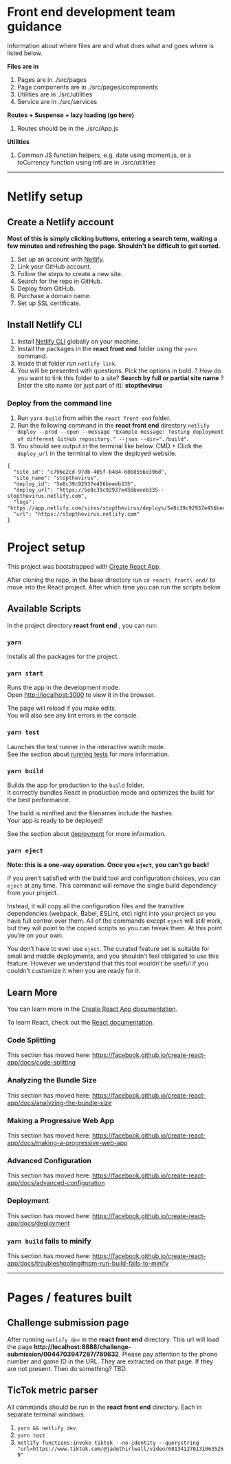# Front end development team guidance

Information about where files are and what does what and goes where is listed below.

**Files are in**

1. Pages are in ./src/pages
2. Page components are in ./src/pages/components
3. Utilities are in ./src/utilities
4. Service are in ./src/services

**Routes + Suspense + lazy loading (go here)**

1. Routes should be in the ./src/App.js

**Utilities**

1. Common JS function helpers, e.g. date using moment.js, or a toCurrency function using Intl are in ./src/utilities

---

# Netlify setup

## Create a Netlify account

**Most of this is simply clicking buttons, entering a search term, waiting a few minutes and refreshing the page. Shouldn't be difficult to get sorted.**

1. Set up an account with [Netlify](www.netlify.com).
2. Link your GitHub account.
3. Follow the steps to create a new site.
4. Search for the repo in GitHub.
5. Deploy from GitHub.
6. Purchase a domain name.
7. Set up SSL certificate.

## Install Netlify CLI

1. Install [Netlify CLI](https://www.npmjs.com/package/netlify-cli) globally on your machine.
2. Install the packages in the **react front end** folder using the `yarn` command.
3. Inside that folder run `netlify link`.
4. You will be presented with questions. Pick the options in bold.
   ? How do you want to link this folder to a site? **Search by full or partial site name**
   ? Enter the site name (or just part of it): **stopthevirus**

### Deploy from the command line

1. Run `yarn build` from wihin the `react front end` folder.
2. Run the following command in the **react front end** directory `netlify deploy --prod --open --message "Example message: Testing deployment of different GitHub repository." --json --dir="./build"`.
3. You should see output in the terminal like below. CMD + Click the `deploy_url` in the terminal to view the deployed website.

```
{
  "site_id": "c796e2cd-97db-405f-b404-68b8556e396d",
  "site_name": "stopthevirus",
  "deploy_id": "5e8c39c92937e456beeeb335",
  "deploy_url": "https://5e8c39c92937e456beeeb335--stopthevirus.netlify.com",
  "logs": "https://app.netlify.com/sites/stopthevirus/deploys/5e8c39c92937e456beeeb335",
  "url": "https://stopthevirus.netlify.com"
}
```

# Project setup

This project was bootstrapped with [Create React App](https://github.com/facebook/create-react-app).

After cloning the repo, in the base directory run `cd react\ front\ end/` to move into the React project. After which time you can run the scripts below.

## Available Scripts

In the project directory **react front end** , you can run:

### `yarn`

Installs all the packages for the project.

### `yarn start`

Runs the app in the development mode.<br />
Open [http://localhost:3000](http://localhost:3000) to view it in the browser.

The page will reload if you make edits.<br />
You will also see any lint errors in the console.

### `yarn test`

Launches the test runner in the interactive watch mode.<br />
See the section about [running tests](https://facebook.github.io/create-react-app/docs/running-tests) for more information.

### `yarn build`

Builds the app for production to the `build` folder.<br />
It correctly bundles React in production mode and optimizes the build for the best performance.

The build is minified and the filenames include the hashes.<br />
Your app is ready to be deployed!

See the section about [deployment](https://facebook.github.io/create-react-app/docs/deployment) for more information.

### `yarn eject`

**Note: this is a one-way operation. Once you `eject`, you can’t go back!**

If you aren’t satisfied with the build tool and configuration choices, you can `eject` at any time. This command will remove the single build dependency from your project.

Instead, it will copy all the configuration files and the transitive dependencies (webpack, Babel, ESLint, etc) right into your project so you have full control over them. All of the commands except `eject` will still work, but they will point to the copied scripts so you can tweak them. At this point you’re on your own.

You don’t have to ever use `eject`. The curated feature set is suitable for small and middle deployments, and you shouldn’t feel obligated to use this feature. However we understand that this tool wouldn’t be useful if you couldn’t customize it when you are ready for it.

## Learn More

You can learn more in the [Create React App documentation](https://facebook.github.io/create-react-app/docs/getting-started).

To learn React, check out the [React documentation](https://reactjs.org/).

### Code Splitting

This section has moved here: https://facebook.github.io/create-react-app/docs/code-splitting

### Analyzing the Bundle Size

This section has moved here: https://facebook.github.io/create-react-app/docs/analyzing-the-bundle-size

### Making a Progressive Web App

This section has moved here: https://facebook.github.io/create-react-app/docs/making-a-progressive-web-app

### Advanced Configuration

This section has moved here: https://facebook.github.io/create-react-app/docs/advanced-configuration

### Deployment

This section has moved here: https://facebook.github.io/create-react-app/docs/deployment

### `yarn build` fails to minify

This section has moved here: https://facebook.github.io/create-react-app/docs/troubleshooting#npm-run-build-fails-to-minify

---

# Pages / features built

## Challenge submission page

After running `netlify dev` in the **react front end** directory. This url will load the page **http://localhost:8888/challenge-submission/0044703947287/789632**. Please pay attention to the phone number and game ID in the URL. They are extracted on that page. If they are not present. Then do something? TBD.

## TicTok metric parser

All commands should be run in the **react front end** directory. Each in separate terminal windows.

1. `yarn && netlify dev`
2. `yarn test`
3. `netlify functions:invoke tiktok --no-identity --querystring "url=https://www.tiktok.com/@jadethirlwall/video/6813412701310635269"`
